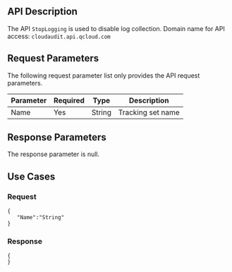 
## API Description
The API `StopLogging` is used to disable log collection.
Domain name for API access: `cloudaudit.api.qcloud.com`

## Request Parameters
The following request parameter list only provides the API request parameters.

| Parameter | Required | Type | Description |
|---------|---------|---------|--------|
| Name | Yes | String | Tracking set name |


## Response Parameters
The response parameter is null.

## Use Cases
### Request

```
{
   "Name":"String"
}
```
### Response

```
{
}
```
